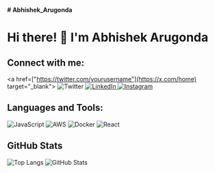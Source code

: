 **# Abhishek_Arugonda**

# Hi there! 👋 I'm Abhishek Arugonda


## Connect with me:

<a href=["https://twitter.com/yourusername"](https://x.com/home) target="_blank">
    <img src="https://img.icons8.com/color/48/000000/twitter--v1.png" alt="Twitter"/>
</a>
<a href="https://www.linkedin.com/in/abhishek-arugonda-bb611a1b2/" target="_blank">
    <img src="https://img.icons8.com/color/48/000000/linkedin.png" alt="LinkedIn"/>
</a>
<a href="https://www.instagram.com/" target="_blank">
    <img src="https://img.icons8.com/color/48/000000/instagram-new--v1.png" alt="Instagram"/>
</a>



<!-- Languages and Tools Section -->
## Languages and Tools:
![JavaScript](https://img.shields.io/badge/JavaScript-%23F7DF1E.svg?style=for-the-badge&logo=javascript&logoColor=black)
![AWS](https://img.shields.io/badge/AWS-%23FF9900.svg?style=for-the-badge&logo=amazon-aws&logoColor=white)
![Docker](https://img.shields.io/badge/Docker-%232496ED.svg?style=for-the-badge&logo=docker&logoColor=white)
![React](https://img.shields.io/badge/React-%2320232a.svg?style=for-the-badge&logo=react&logoColor=%2361DAFB)
<!-- Add more icons for other skills and tools -->

<!-- GitHub Stats Section -->
## GitHub Stats
![Top Langs](https://github-readme-stats.vercel.app/api/top-langs/?username=YourUsername&layout=compact&theme=default)
![GitHub Stats](https://github-readme-stats.vercel.app/api?username=YourUsername&show_icons=true&theme=default)
